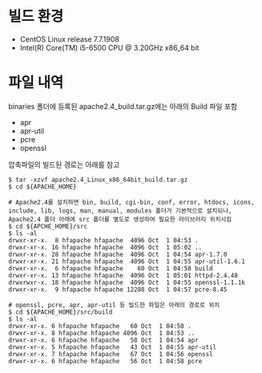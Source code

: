 # 빌드 환경

- CentOS Linux release 7.7.1908
- Intel(R) Core(TM) i5-6500 CPU @ 3.20GHz x86_64 bit

# 파일 내역

binaries 폴더에 등록된 apache2.4_build.tar.gz에는 아래의 Build 파일 포함

- apr
- apr-util
- pcre
- openssl

압축파일의 빌드된 경로는 아래를 참고

    $ tar -xzvf apache2.4_Linux_x86_64bit_build.tar.gz
    $ cd ${APACHE_HOME}
    
    # Apache2.4를 설치하면 bin, build, cgi-bin, conf, error, htdocs, icons, include, lib, logs, man, manual, modules 폴더가 기본적으로 설치되나, Apache2.4 폴더 아래에 src 폴더를 별도로 생성하여 필요한 라이브러리 위치시킴
    $ cd ${APCHE_HOME}/src
    $ ls -al
    drwxr-xr-x.  8 hfapache hfapache  4096 Oct  1 04:53 .
    drwxr-xr-x. 16 hfapache hfapache  4096 Oct  1 05:02 ..
    drwxr-xr-x. 28 hfapache hfapache  4096 Oct  1 04:54 apr-1.7.0
    drwxr-xr-x. 21 hfapache hfapache  4096 Oct  1 04:55 apr-util-1.6.1
    drwxr-xr-x.  6 hfapache hfapache    60 Oct  1 04:58 build
    drwxr-xr-x. 13 hfapache hfapache  4096 Oct  1 05:01 httpd-2.4.48
    drwxrwxr-x. 18 hfapache hfapache  4096 Oct  1 04:55 openssl-1.1.1k
    drwxr-xr-x.  9 hfapache hfapache 12288 Oct  1 04:57 pcre-8.45
     
    # openssl, pcre, apr, apr-util 등 빌드한 파일은 아래의 경로로 위치
    $ cd ${APACHE_HOME}/src/build
    $ ls -al
    drwxr-xr-x. 6 hfapache hfapache   60 Oct  1 04:58 .
    drwxr-xr-x. 8 hfapache hfapache 4096 Oct  1 04:53 ..
    drwxr-xr-x. 6 hfapache hfapache   58 Oct  1 04:54 apr
    drwxr-xr-x. 5 hfapache hfapache   43 Oct  1 04:55 apr-util
    drwxr-xr-x. 7 hfapache hfapache   67 Oct  1 04:56 openssl
    drwxr-xr-x. 6 hfapache hfapache   56 Oct  1 04:58 pcre
